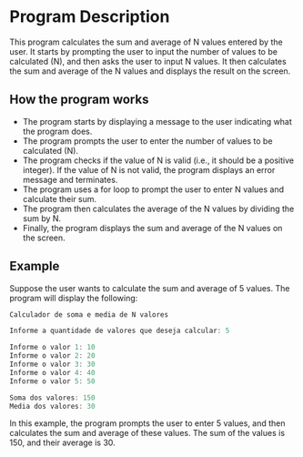 # Program Description

This program calculates the sum and average of N values entered by the user. It starts by prompting the user to input the number of values to be calculated (N), and then asks the user to input N values. It then calculates the sum and average of the N values and displays the result on the screen.

## How the program works
- The program starts by displaying a message to the user indicating what the program does.
- The program prompts the user to enter the number of values to be calculated (N).
- The program checks if the value of N is valid (i.e., it should be a positive integer). If the value of N is not valid, the program displays an error message and terminates.
- The program uses a for loop to prompt the user to enter N values and calculate their sum.
- The program then calculates the average of the N values by dividing the sum by N.
- Finally, the program displays the sum and average of the N values on the screen.

## Example

Suppose the user wants to calculate the sum and average of 5 values. The program will display the following:

```C
Calculador de soma e media de N valores

Informe a quantidade de valores que deseja calcular: 5

Informe o valor 1: 10
Informe o valor 2: 20
Informe o valor 3: 30
Informe o valor 4: 40
Informe o valor 5: 50

Soma dos valores: 150
Media dos valores: 30
```

In this example, the program prompts the user to enter 5 values, and then calculates the sum and average of these values. The sum of the values is 150, and their average is 30.